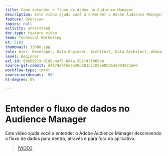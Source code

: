 ```yaml
---
title: Como entender o fluxo de dados no Audience Manager
description: Este vídeo ajuda você a entender o Adobe Audience Manager descrevendo o fluxo de dados para dentro, através e para fora do aplicativo.
feature: Overview
topics: null
activity: understand
doc-type: feature video
team: Technical Marketing
kt: 5103
thumbnail: 33888.jpg
role: User, Developer, Data Engineer, Architect, Data Architect, Admin, Leader
level: Beginner
exl-id: 9b859219-d1d9-4af5-8d4a-3b1f43f905ab
source-git-commit: d4874d9f6d7a36bb81ac183eb8b853d893822ae0
workflow-type: tm+mt
source-wordcount: '56'
ht-degree: 0%

---
```


# Entender o fluxo de dados no Audience Manager

Este vídeo ajuda você a entender o Adobe Audience Manager descrevendo o fluxo de dados para dentro, através e para fora do aplicativo.

>[!VIDEO](https://video.tv.adobe.com/v/37139/?quality=12&captions=por_br)
